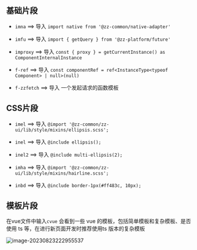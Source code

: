 ## 基础片段

- `imna` ==>  导入 `import native from '@zz-common/native-adapter'`

- `imfu` ==> 导入 `import { getQuery } from '@zz-platform/future'`
- `improxy` ==> 导入 `const { proxy } = getCurrentInstance() as ComponentInternalInstance`
- `f-ref` ==> 导入 `const componentRef = ref<InstanceType<typeof Component> | null>(null)`
- `f-zzfetch` ==> 导入 一个发起请求的函数模板



## CSS片段

- `imel` ==>  导入 `@import '@zz-common/zz-ui/lib/style/mixins/ellipsis.scss';`

- `inel` ==> 导入  `@include ellipsis();`

- `inel2` ==> 导入  `@include multi-ellipsis(2);`

- `imha` ==> 导入 `@import '@zz-common/zz-ui/lib/style/mixins/hairline.scss';`

- `inbd` ==> 导入 `@include border-1px(#ff483c, 10px);`

  



## 模板片段

在vue文件中输入`cvue` 会看到一些 vue 的模板，包括简单模板和复杂模板、是否使用 ts 等，在进行新页面开发时推荐使用ts 版本的复杂模板

![image-20230823222955537](https://qn.huat.xyz/mac/202308232229571.png)

